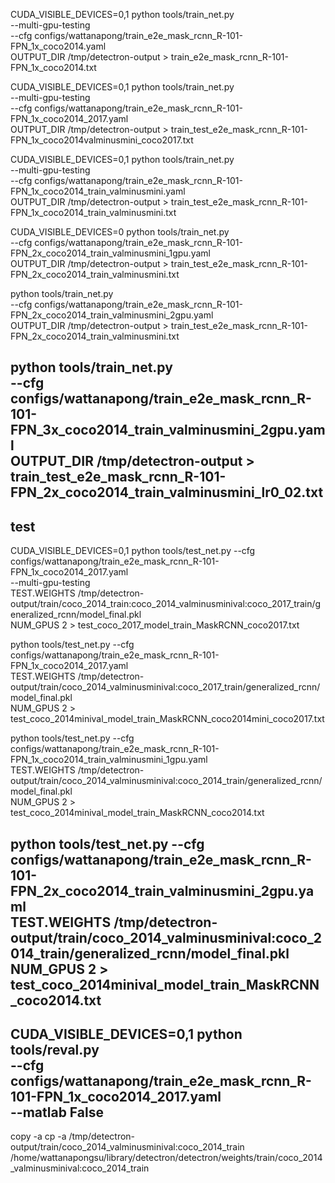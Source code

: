 CUDA_VISIBLE_DEVICES=0,1 python tools/train_net.py \
    --multi-gpu-testing \
    --cfg configs/wattanapong/train_e2e_mask_rcnn_R-101-FPN_1x_coco2014.yaml \
    OUTPUT_DIR /tmp/detectron-output > train_e2e_mask_rcnn_R-101-FPN_1x_coco2014.txt

CUDA_VISIBLE_DEVICES=0,1 python tools/train_net.py \
    --multi-gpu-testing \
    --cfg configs/wattanapong/train_e2e_mask_rcnn_R-101-FPN_1x_coco2014_2017.yaml \
    OUTPUT_DIR /tmp/detectron-output > train_test_e2e_mask_rcnn_R-101-FPN_1x_coco2014valminusmini_coco2017.txt
	
CUDA_VISIBLE_DEVICES=0,1 python tools/train_net.py \
    --multi-gpu-testing \
    --cfg configs/wattanapong/train_e2e_mask_rcnn_R-101-FPN_1x_coco2014_train_valminusmini.yaml \
    OUTPUT_DIR /tmp/detectron-output > train_test_e2e_mask_rcnn_R-101-FPN_1x_coco2014_train_valminusmini.txt
	
CUDA_VISIBLE_DEVICES=0 python tools/train_net.py \
    --cfg configs/wattanapong/train_e2e_mask_rcnn_R-101-FPN_2x_coco2014_train_valminusmini_1gpu.yaml \
    OUTPUT_DIR /tmp/detectron-output > train_test_e2e_mask_rcnn_R-101-FPN_2x_coco2014_train_valminusmini.txt
	
python tools/train_net.py \
    --cfg configs/wattanapong/train_e2e_mask_rcnn_R-101-FPN_2x_coco2014_train_valminusmini_2gpu.yaml \
    OUTPUT_DIR /tmp/detectron-output > train_test_e2e_mask_rcnn_R-101-FPN_2x_coco2014_train_valminusmini.txt
	
python tools/train_net.py \
    --cfg configs/wattanapong/train_e2e_mask_rcnn_R-101-FPN_3x_coco2014_train_valminusmini_2gpu.yaml \
    OUTPUT_DIR /tmp/detectron-output > train_test_e2e_mask_rcnn_R-101-FPN_2x_coco2014_train_valminusmini_lr0_02.txt
-----------------------------------------------------------------------
test
-----------------------------------------------------------------------
CUDA_VISIBLE_DEVICES=0,1 python tools/test_net.py  --cfg configs/wattanapong/train_e2e_mask_rcnn_R-101-FPN_1x_coco2014_2017.yaml \
    --multi-gpu-testing  \
    TEST.WEIGHTS /tmp/detectron-output/train/coco_2014_train:coco_2014_valminusminival:coco_2017_train/generalized_rcnn/model_final.pkl \
NUM_GPUS 2 > test_coco_2017_model_train_MaskRCNN_coco2017.txt

python tools/test_net.py  --cfg configs/wattanapong/train_e2e_mask_rcnn_R-101-FPN_1x_coco2014_2017.yaml \
    TEST.WEIGHTS /tmp/detectron-output/train/coco_2014_valminusminival:coco_2017_train/generalized_rcnn/model_final.pkl \
NUM_GPUS 2 > test_coco_2014minival_model_train_MaskRCNN_coco2014mini_coco2017.txt

python tools/test_net.py  --cfg configs/wattanapong/train_e2e_mask_rcnn_R-101-FPN_1x_coco2014_train_valminusmini_1gpu.yaml \
    TEST.WEIGHTS /tmp/detectron-output/train/coco_2014_valminusminival:coco_2014_train/generalized_rcnn/model_final.pkl \
NUM_GPUS 2 > test_coco_2014minival_model_train_MaskRCNN_coco2014.txt

python tools/test_net.py  --cfg configs/wattanapong/train_e2e_mask_rcnn_R-101-FPN_2x_coco2014_train_valminusmini_2gpu.yaml \
    TEST.WEIGHTS /tmp/detectron-output/train/coco_2014_valminusminival:coco_2014_train/generalized_rcnn/model_final.pkl \
NUM_GPUS 2 > test_coco_2014minival_model_train_MaskRCNN_coco2014.txt
-------------------------------------------------------------------------	
CUDA_VISIBLE_DEVICES=0,1 python tools/reval.py \
    --cfg configs/wattanapong/train_e2e_mask_rcnn_R-101-FPN_1x_coco2014_2017.yaml \
	--matlab False
-------------------------------------------------------------------------
copy -a
cp -a /tmp/detectron-output/train/coco_2014_valminusminival:coco_2014_train /home/wattanapongsu/library/detectron/detectron/weights/train/coco_2014_valminusminival:coco_2014_train
	
	
	